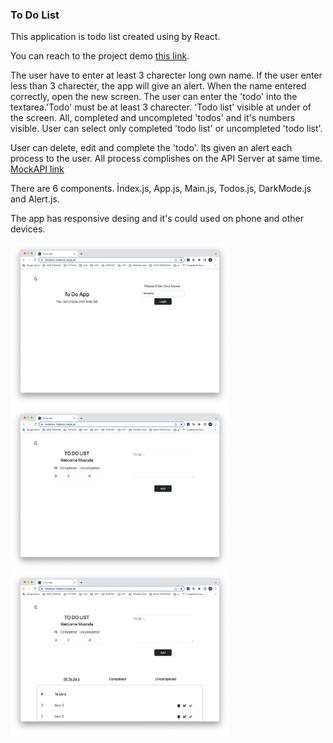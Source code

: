 
<h3>To Do List</h3>

<p>This application is todo list created using by React. </p>

<p>You can reach to the project demo <spann> <a href='draconian-lead.surge.sh'>this link</a></span>.</p>

<p>The user have to enter at least 3 charecter long own name. If the user enter less than 3 charecter, the app will give an alert. When the name entered correctly, open the new screen. The user can enter the 'todo' into the textarea.'Todo' must be at least 3 charecter. 'Todo list' visible at under of the screen. All, completed and uncompleted 'todos' and it's numbers visible. User can select only completed 'todo list' or uncompleted 'todo list'.</p>

<p>User can delete, edit and complete the 'todo'. Its given an alert each process to the user. All process complishes on the API Server at same time. <a href='https://mockapi.io/projects/630f26d6498924524a86e8a5'>MockAPI link </a></p>

<p>There are 6 components. İndex.js, App.js, Main.js, Todos.js, DarkMode.js and Alert.js.</p>

<p>The app has responsive desing and it's could used on phone and other devices. </p>

  <img src='https://github.com/Musti2735/react-patika-case/blob/master/two.png' width='350px'></img>
<img src='https://github.com/Musti2735/react-patika-case/blob/master/tree.png' width='350px'></img>
 <img src='https://github.com/Musti2735/react-patika-case/blob/master/one.png' width='350px'></img>












